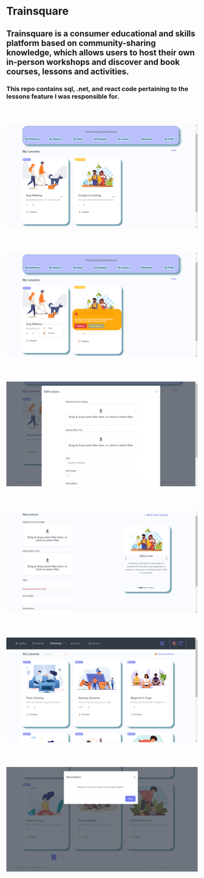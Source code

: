 # Trainsquare
## Trainsquare is a consumer educational and skills platform based on community-sharing knowledge, which allows users to host their own in-person workshops and discover and book courses, lessons and activities.
### This repo contains sql, .net, and react code pertaining to the lessons feature I was responsible for. 

<br/><br/>

![Host Lessons Page](host-1.png)

<br/><br/>

![Delete Lesson Prompt](host-2.png)

<br/><br/>

![Edit Lesson Form Modal View](host-3.png)

<br/><br/>

![New Lesson Page](host-4.png)

<br/><br/>

![User Lessons Page](user-1.png)

<br/><br/>

![Lesson Description Modal View](user-2.png)
